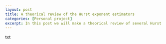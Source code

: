 ```yaml
---
layout: post
title: A theorical review of the Hurst exponent estimators 
categories: [Personal project]
excerpt: In this post we will make a theorical review of several Hurst exponent estimators from the litterature.
---
```


txt 
